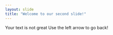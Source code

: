 ```yaml
---
layout: slide
title: "Welcome to our second slide!"
---
```

Your text is not great
Use the left arrow to go back!
